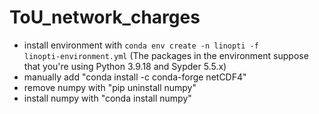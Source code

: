 # ToU_network_charges

* install environment with <code>conda env create -n linopti -f linopti-environment.yml</code> (The packages in the environment suppose that you're  using Python 3.9.18 and Sypder 5.5.x)
* manually add "conda install -c conda-forge netCDF4"
* remove numpy with "pip uninstall numpy"
* install numpy with "conda install numpy"

